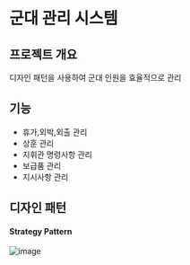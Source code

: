 군대 관리 시스템
==============

##  프로젝트 개요

 디자인 패턴을 사용하여 군대 인원을 효율적으로 관리
 
 ## 기능
* 휴가,외박,외출 관리
* 상훈 관리
* 지휘관 명령사항 관리
* 보급품 관리
* 지시사항 관리

## 디자인 패턴
#### Strategy Pattern
![image](https://user-images.githubusercontent.com/23469797/30840069-363587ee-a2b0-11e7-890e-d16b68ca96e1.png)
